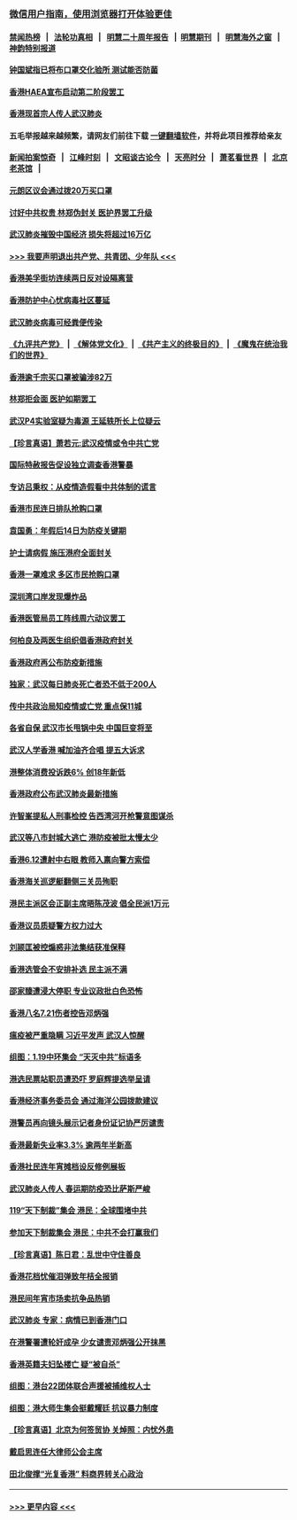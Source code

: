 ### [微信用户指南，使用浏览器打开体验更佳](https://github.com/gfw-breaker/banned-news1/blob/master/indexes/wechat-guide.md?t=0)
#### [禁闻热榜](热点新闻.md?t=0)  &nbsp;&nbsp;|&nbsp;&nbsp; [法轮功真相](https://github.com/gfw-breaker/truth/blob/master/README.md?t=0) &nbsp;&nbsp;|&nbsp;&nbsp; [明慧二十周年报告](https://github.com/gfw-breaker/mh-reports/blob/master/README.md?t=0) &nbsp;&nbsp;|&nbsp;&nbsp;[明慧期刊](https://github.com/gfw-breaker/mh-qikan) &nbsp;&nbsp;|&nbsp;&nbsp; [明慧海外之窗](https://github.com/gfw-breaker/mh-news/blob/master/README.md?t=0) &nbsp;&nbsp;|&nbsp;&nbsp; [神韵特别报道](https://github.com/gfw-breaker/mh-news/blob/master/shenyun.md?t=0)
#### [钟国斌指已将布口罩交化验所 测试能否防菌](../pages/nsc415/n11842783.md?t=02050222) 
#### [香港HAEA宣布启动第二阶段罢工](../pages/nsc415/n11842723.md?t=02050222) 
#### [香港现首宗人传人武汉肺炎](../pages/nsc415/n11842766.md?t=02050222) 
#### 五毛举报越来越频繁，请网友们前往下载 [一键翻墙软件](https://github.com/gfw-breaker/ssr-accounts)，并将此项目推荐给亲友
#### [新闻拍案惊奇](https://github.com/gfw-breaker/banned-news1/blob/master/pages/link4.md) &nbsp;&nbsp;|&nbsp;&nbsp; [江峰时刻](https://github.com/gfw-breaker/banned-news1/blob/master/pages/link4.md) &nbsp;&nbsp;|&nbsp;&nbsp; [文昭谈古论今](https://github.com/gfw-breaker/banned-news1/blob/master/pages/link4.md) &nbsp;&nbsp;|&nbsp;&nbsp; [天亮时分](https://github.com/gfw-breaker/banned-news1/blob/master/pages/link4.md) &nbsp;&nbsp;|&nbsp;&nbsp; [萧茗看世界](https://github.com/gfw-breaker/banned-news1/blob/master/pages/link4.md) &nbsp;&nbsp;|&nbsp;&nbsp; [北京老茶馆](https://github.com/gfw-breaker/banned-news1/blob/master/pages/link4.md) &nbsp;&nbsp;|&nbsp;&nbsp; 
#### [元朗区议会通过拨20万买口罩](../pages/nsc415/n11842754.md?t=02050222) 
#### [讨好中共权贵 林郑伪封关 医护界罢工升级](../pages/nsc415/n11842359.md?t=02050222) 
#### [武汉肺炎摧毁中国经济 损失将超过16万亿](../pages/nsc415/n11839723.md?t=02050222) 
#### [>>> 我要声明退出共产党、共青团、少年队 <<<](https://github.com/begood0513/goodnews/blob/master/quit/letter.md) 
#### [香港美孚街坊连续两日反对设隔离营](../pages/nsc415/n11839962.md?t=02050222) 
#### [香港防护中心忧病毒社区蔓延](../pages/nsc415/n11839933.md?t=02050222) 
#### [武汉肺炎病毒可经粪便传染](../pages/nsc415/n11839939.md?t=02050222) 
#### [《九评共产党》](https://github.com/begood0513/9ping.md/blob/master/README.md) &nbsp;|&nbsp; [《解体党文化》](../../../../jtdwh.md/blob/master/README.md)  &nbsp;|&nbsp; [《共产主义的终极目的》](../../../../gczydzjmd.md/blob/master/README.md) &nbsp;|&nbsp; [《魔鬼在统治我们的世界》](../../../../mgztzwmdsj.md/blob/master/README.md) 
#### [香港逾千宗买口罩被骗涉82万](../pages/nsc415/n11839914.md?t=02050222) 
#### [林郑拒会面 医护如期罢工](../pages/nsc415/n11839892.md?t=02050222) 
#### [武汉P4实验室疑为毒源 王延轶所长上位疑云](../pages/nsc415/n11835543.md?t=02050222) 
#### [【珍言真语】萧若元:武汉疫情或令中共亡党](../pages/nsc415/n11829394.md?t=02050222) 
#### [国际特赦报告促设独立调查香港警暴](../pages/nsc415/n11833845.md?t=02050222) 
#### [专访吕秉权：从疫情造假看中共体制的谎言](../pages/nsc415/n11833813.md?t=02050222) 
#### [香港市民连日排队抢购口罩](../pages/nsc415/n11833794.md?t=02050222) 
#### [袁国勇：年假后14日为防疫关键期](../pages/nsc415/n11831088.md?t=02050222) 
#### [护士请病假 施压港府全面封关](../pages/nsc415/n11831030.md?t=02050222) 
#### [香港一罩难求 多区市民抢购口罩](../pages/nsc415/n11831002.md?t=02050222) 
#### [深圳湾口岸发现爆炸品](../pages/nsc415/n11828802.md?t=02050222) 
#### [香港医管局员工阵线周六动议罢工](../pages/nsc415/n11828762.md?t=02050222) 
#### [何柏良及两医生组织倡香港政府封关](../pages/nsc415/n11828749.md?t=02050222) 
#### [香港政府再公布防疫新措施](../pages/nsc415/n11828716.md?t=02050222) 
#### [独家：武汉每日肺炎死亡者恐不低于200人](../pages/nsc415/n11828240.md?t=02050222) 
#### [传中共政治局知疫情或亡党 重点保11城](../pages/nsc415/n11828145.md?t=02050222) 
#### [各省自保 武汉市长甩锅中央 中国巨变将至](../pages/nsc415/n11828021.md?t=02050222) 
#### [武汉人学香港 喊加油齐合唱 提五大诉求](../pages/nsc415/n11827046.md?t=02050222) 
#### [港整体消费投诉跌6% 创18年新低](../pages/nsc415/n11817280.md?t=02050222) 
#### [香港政府公布武汉肺炎最新措施](../pages/nsc415/n11817152.md?t=02050222) 
#### [许智峯提私人刑事检控 告西湾河开枪警意图谋杀](../pages/nsc415/n11817132.md?t=02050222) 
#### [武汉等八市封城大逃亡 港防疫被批太慢太少](../pages/nsc415/n11817058.md?t=02050222) 
#### [香港6.12遭射中右眼 教师入禀向警方索偿](../pages/nsc415/n11814678.md?t=02050222) 
#### [香港海关巡逻艇翻侧三关员殉职](../pages/nsc415/n11814604.md?t=02050222) 
#### [港民主派区会正副主席晤陈茂波 倡全民派1万元](../pages/nsc415/n11814582.md?t=02050222) 
#### [香港议员质疑警方权力过大](../pages/nsc415/n11814560.md?t=02050222) 
#### [刘颕匡被控煽惑非法集结获准保释](../pages/nsc415/n11811727.md?t=02050222) 
#### [香港选管会不安排补选 民主派不满](../pages/nsc415/n11811691.md?t=02050222) 
#### [邵家臻遭浸大停职 专业议政批白色恐怖](../pages/nsc415/n11811670.md?t=02050222) 
#### [香港八名7.21伤者控告邓炳强](../pages/nsc415/n11811623.md?t=02050222) 
#### [瘟疫被严重隐瞒 习近平发声 武汉人惊醒](../pages/nsc415/n11811186.md?t=02050222) 
#### [组图：1.19中环集会 “天灭中共”标语多](../pages/nsc415/n11809514.md?t=02050222) 
#### [港选民票站职员遭恐吓 罗庭辉提选举呈请](../pages/nsc415/n11808914.md?t=02050222) 
#### [香港经济事务委员会 通过海洋公园拨款建议](../pages/nsc415/n11808906.md?t=02050222) 
#### [港警员再向镜头展示记者身份证记协严厉谴责](../pages/nsc415/n11808888.md?t=02050222) 
#### [香港最新失业率3.3% 逾两年半新高](../pages/nsc415/n11808887.md?t=02050222) 
#### [香港社民连年宵摊档设反修例展板](../pages/nsc415/n11808857.md?t=02050222) 
#### [武汉肺炎人传人 春运期防疫恐比萨斯严峻](../pages/nsc415/n11808739.md?t=02050222) 
#### [119“天下制裁”集会 港民：全球围堵中共](../pages/nsc415/n11806318.md?t=02050222) 
#### [参加天下制裁集会 港民：中共不会打赢我们](../pages/nsc415/n11806596.md?t=02050222) 
#### [【珍言真语】陈日君：乱世中守住善良](../pages/nsc415/n11806247.md?t=02050222) 
#### [香港花档忧催泪弹致年桔全报销](../pages/nsc415/n11806130.md?t=02050222) 
#### [港民间年宵市场卖抗争品热销](../pages/nsc415/n11806073.md?t=02050222) 
#### [武汉肺炎 专家：病情已到香港门口](../pages/nsc415/n11806020.md?t=02050222) 
#### [在港警署遭轮奸成孕 少女谴责邓炳强公开抹黑](../pages/nsc415/n11805981.md?t=02050222) 
#### [香港英籍夫妇坠楼亡 疑“被自杀”](../pages/nsc415/n11805937.md?t=02050222) 
#### [组图：港台22团体联合声援被捕维权人士](../pages/nsc415/n11801834.md?t=02050222) 
#### [组图：港大师生集会挺戴耀廷 抗议暴力制度](../pages/nsc415/n11799298.md?t=02050222) 
#### [【珍言真语】北京为何签贸协 关焯照：内忧外患](../pages/nsc415/n11799790.md?t=02050222) 
#### [戴启思连任大律师公会主席](../pages/nsc415/n11799306.md?t=02050222) 
#### [田北俊撑“光复香港” 料商界转关心政治](../pages/nsc415/n11799287.md?t=02050222) 

----
#### [ >>> 更早内容 <<< ](../indexes/nsc415-earlier.md)
